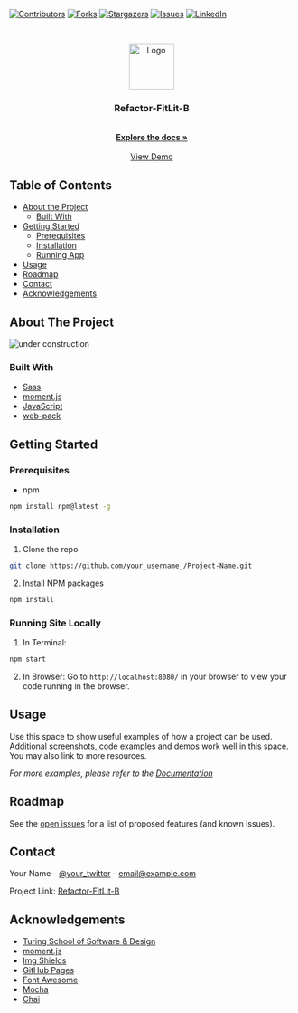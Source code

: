 [![Contributors][contributors-shield]][contributors-url]
[![Forks][forks-shield]][forks-url]
[![Stargazers][stars-shield]][stars-url]
[![Issues][issues-shield]][issues-url]
[![LinkedIn][linkedin-shield]][linkedin-url]

<br />
<p align="center">
  <a href="https://github.com//DougieDev/refactor-fitlit-B">
    <img src="images/The Rock.jpg" alt="Logo" width="80" height="80">
  </a>

  <h3 align="center">Refactor-FitLit-B</h3>

  <p align="center">
    <br />
    <a href="https://github.com//DougieDev/refactor-fitlit-B"><strong>Explore the docs »</strong></a>
    <br />
    <br />
    <a href="https://github.com//DougieDev/refactor-fitlit-B">View Demo</a>
  </p>
</p>

## Table of Contents

* [About the Project](#about-the-project)
  * [Built With](#built-with)
* [Getting Started](#getting-started)
  * [Prerequisites](#prerequisites)
  * [Installation](#installation)
  * [Running App](#running-site-locally)
* [Usage](#usage)
* [Roadmap](#roadmap)
* [Contact](#contact)
* [Acknowledgements](#acknowledgements)



<!-- ABOUT THE PROJECT -->
## About The Project

![under construction](https://vignette.wikia.nocookie.net/warheroes/images/e/e5/Under_construction1.gif/revision/latest?cb=20181022000919)



### Built With

* [Sass](https://sass-lang.com/)
* [moment.js](https://momentjs.com/)
* [JavaScript](https://www.javascript.com/)
* [web-pack](https://webpack.js.org/)



<!-- GETTING STARTED -->
## Getting Started


### Prerequisites

* npm
```sh
npm install npm@latest -g
```

### Installation

1. Clone the repo
```sh
git clone https://github.com/your_username_/Project-Name.git
```
2. Install NPM packages
```sh
npm install
```

### Running Site Locally

1. In Terminal:
```sh
npm start
```
2. In Browser:
Go to `http://localhost:8080/` in your browser to view your code running in the browser.


<!-- USAGE EXAMPLES -->
## Usage

Use this space to show useful examples of how a project can be used. Additional screenshots, code examples and demos work well in this space. You may also link to more resources.

_For more examples, please refer to the [Documentation](https://example.com)_



<!-- ROADMAP -->
## Roadmap

See the [open issues](https://github.com//DougieDev/refactor-fitlit-B/issues) for a list of proposed features (and known issues).


<!-- CONTACT -->
## Contact

Your Name - [@your_twitter](https://twitter.com/your_username) - email@example.com

Project Link: [Refactor-FitLit-B](https://github.com//DougieDev/refactor-fitlit-B/issues)



<!-- ACKNOWLEDGEMENTS -->
## Acknowledgements
* [Turing School of Software & Design](https://turing.io/)
* [moment.js](https://momentjs.com/)
* [Img Shields](https://shields.io)
* [GitHub Pages](https://pages.github.com)
* [Font Awesome](https://fontawesome.com)
* [Mocha](https://mochajs.org/)
* [Chai](https://www.chaijs.com/)





<!-- MARKDOWN LINKS & IMAGES -->
<!-- https://www.markdownguide.org/basic-syntax/#reference-style-links -->
[contributors-shield]: https://img.shields.io/github/contributors/DougieDev/refactor-fitlit-B.svg?style=flat-square
[contributors-url]: https://github.com/DougieDev/refactor-fitlit-B/graphs/contributors
[forks-shield]: https://img.shields.io/github/forks/DougieDev/refactor-fitlit-B.svg?style=flat-square
[forks-url]: https://github.com/DougieDev/refactor-fitlit-B/network/members
[stars-shield]: https://img.shields.io/github/stars/DougieDev/refactor-fitlit-B.svg?style=flat-square
[stars-url]: https://github.com/DougieDev/refactor-fitlit-B/stargazers
[issues-shield]: https://img.shields.io/github/issues/DougieDev/refactor-fitlit-B.svg?style=flat-square
[issues-url]: https://github.com/DougieDev/refactor-fitlit-B/issues
[linkedin-shield]: https:/img.shields.io/badge/-LinkedIn-black.svg?style=flat-square&logo=linkedin&colorB=555
[linkedin-url]: https:/www.linkedin.com/in/carlyle-douglas-9b812490/
[product-screenshot]: images/screenshot.png
